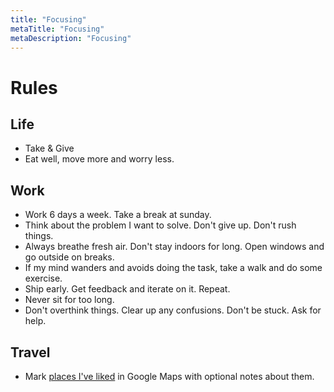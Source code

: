 ```yaml
---
title: "Focusing"
metaTitle: "Focusing"
metaDescription: "Focusing"
---
```


Rules
=====

Life
----

-	Take & Give
- Eat well, move more and worry less.

Work
----

-	Work 6 days a week. Take a break at sunday.
-	Think about the problem I want to solve. Don't give up. Don't rush things.
-	Always breathe fresh air. Don't stay indoors for long. Open windows and go outside on breaks.
-	If my mind wanders and avoids doing the task, take a walk and do some exercise.
-	Ship early. Get feedback and iterate on it. Repeat.
-	Never sit for too long.
-	Don't overthink things. Clear up any confusions. Don't be stuck. Ask for help.

Travel
------

-	Mark [places I've liked](https://goo.gl/maps/c388tugi1f41PWCB8) in Google Maps with optional notes about them.
